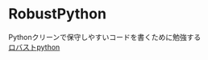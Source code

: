 # RobustPython
Pythonクリーンで保守しやすいコードを書くために勉強する  
[ロバストpython](https://www.oreilly.co.jp/books/9784814400171/)
